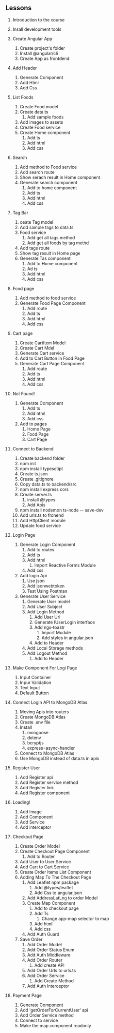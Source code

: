 ## Lessons
1. Introduction to the course
2. Insall development tools
3. Create Angular App
    1. Create project's folder
    2. Install @angular/cli
    3. Create App as frontdend

4. Add Header
    1. Generate Component
    2. Add Html
    3. Add Css 

5. List Foods
    1. Create Food model
    2. Create data.ts
        1. Add sample foods
    3. Add images to assets
    4. Create Food service
    5. Create Home component
        1. Add ts
        2. Add html
        3. Add css

6. Search
    1. Add method to Food service
    2. Add search route 
    3. Show serach result in Home component
    4. Generate search component
        1. Add to home component
        2. Add ts
        3. Add html
        4. Add css 

7. Tag Bar
    1. ceate Tag model
    2. Add sample tags to data.ts
    3. Food service
        1. Add get all tags method
        2. Add get all foods by tag methd
    4. Add tags route
    5. Show tag result in Home page   
    6. Generate Tas component
        1. Add to Home component
        2. Ad ts
        3. Add html
        4. Add css

8. Food page
    1. Add method to food service
    2. Generate Food Page Component
        1. Add route
        2. Add ts
        3. Add html
        4. Add css

9. Cart page
    1. Create CartItem Model
    2. Create Cart Mdel
    3. Generate Cart service
    4. Add to Cart Button in Food Page
    5. Generate Cart Page Component
        1. Add route
        2. Add ts
        3. Add html
        4. Add css

10. Not Found!
    1. Generate Component
        1. Add ts
        2. Add html
        3. Add css
    2. Add to pages
        1. Home Page
        2. Food Page
        3. Cart Page  

11. Connect to Backend
    1. Create backend folder
    2. npm init
    3. npm install typesctipt
    4. Create ts.json
    5. Create .gitignore
    6. Copy data.ts to backend/src
    7. npm install express cors
    8. Create server.ts
        1. install @types
        2. Add Apis
    9. npm install nodemon ts-node -- save-dev
    10. Add urls.ts to fronend
    11. Add HttpClient module
    12. Update food service

12. Login Page
    1. Generate Login Component
        1. Add to routes
        2. Add ts
        3. Add html
            1. Import Reactive Forms Module
        4. Add css
    2. Add login Api
        1. Use json
        2. Add jsonwebtoken
        3. Test Using Postman
    3. Generate User Service
        1. Generate User model
        2. Add User Subject
        3. Add Login Method 
            1. Add User Url
            2. Generate IUserLogin interface
            3. Add ngx-toastr
                1. Import Module
                2. Add styles in angular.json
            4. Add to Header
        4. Add Local Storage methods
        5. Add Logout Method 
            1. Add to Header   

13. Make Component For Logi Page
    1. Input Container  
    2. Inpur Validation    
    3. Text Input
    4. Default Button

14. Connect Login API to MongoDB Atlas
    1. Moving Apis into routers
    2. Create MongoDB Atlas
    3. Create .env file
    4. Install
        1. mongoose
        2. dotenv
        3. bcryptjs
        4. express=async-handler
    5. Connect to MongoDB Atlas
    6. Use MongoDB instead of data.ts in apis  

15. Register User
    1. Add Register api
    2. Add Register service method
    3. Add Register link
    4. Add Register component

16. Loading!
    1. Add Image
    2. Add Component
    3. Add Service
    4. Add interceptor  

17. Checkout Page
    1. Create Order Model
    2. Create Checkout Page Component
        1. Add to Router
    3. Add User to User Service
    4. Add Cart to Cart Service
    5. Create Order Items List Component  
    6. Adding Map To The Checkout Page
        1. Add Leaflet npm package
            1. Add @types/leaflet
            2. Add Css to angular.json
        2. Add AddressLatLng to order Model
        3. Create Map Component
            1. Add to checkout page
            2. Add Ts
                1. Change app-map selector to map
            3. Add html
            4. Add css
        4. Add Auth Guard 
    7. Save Order
        1. Add Order Model
        2. Add Order Status Enum
        3. Add Auth Middleware
        4. Add Order Router
            1. Add create API
        5. Add Order Urls to urls.ts
        6. Add Order Service
            1. Add Create Method 
        7. Add Auth Interceptor   

18. Payment Page
    1. Generate Component
    2. Add 'getOrderForCurrentUser' api
    3. Add Order Service method
    4. Connect to service
    5. Make the map component readonly                   



          




                
           
